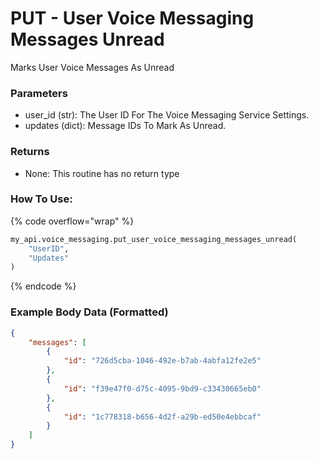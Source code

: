 # PUT - User Voice Messaging Messages Unread

Marks User Voice Messages As Unread

### Parameters&#x20;

* user\_id (str): The User ID For The Voice Messaging Service Settings.&#x20;
* updates (dict): Message IDs To Mark As Unread.&#x20;

### Returns

* None: This routine has no return type

### How To Use:

{% code overflow="wrap" %}
```python
my_api.voice_messaging.put_user_voice_messaging_messages_unread(
    "UserID",
    "Updates"
)
```
{% endcode %}

### Example Body Data (Formatted)

```json
{
    "messages": [
        {
            "id": "726d5cba-1046-492e-b7ab-4abfa12fe2e5"
        },
        {
            "id": "f39e47f0-d75c-4095-9bd9-c33430665eb0"
        },
        {
            "id": "1c778318-b656-4d2f-a29b-ed50e4ebbcaf"
        }
    ]
}
```